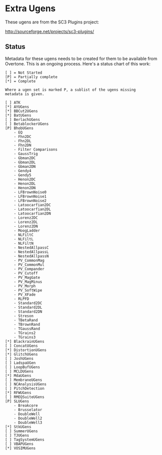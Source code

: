 # Extra Ugens

These ugens are from the SC3 Plugins project:

http://sourceforge.net/projects/sc3-plugins/

## Status

Metadata for these ugens needs to be created for them to be available from Overtone. This is an ongoing process. Here's a status chart of this work:

    [ ] = Not Started
    [P] = Partially complete
    [*] = Complete

    Where a ugen set is marked P, a sublist of the ugens missing
    metadata is given.

    [ ] ATK
    [*] AYUGens
    [*] BBCut2UGens
    [*] BatUGens
    [ ] BerlachUGens
    [ ] BetablockerUGens
    [P] BhobUGens
        - EQ
        - Fhn2DC
        - Fhn2DL
        - Fhn2DN
        - Filter Comparisons
        - GaussTrig
        - Gbman2DC
        - Gbman2DL
        - Gbman2DN
        - Gendy4
        - Gendy5
        - Henon2DC
        - Henon2DL
        - Henon2DN
        - LFBrownNoise0
        - LFBrownNoise1
        - LFBrownNoise2
        - Latoocarfian2DC
        - Latoocarfian2DL
        - Latoocarfian2DN
        - Lorenz2DC
        - Lorenz2DL
        - Lorenz2DN
        - MoogLadder
        - NLFiltC
        - NLFiltL
        - NLFiltN
        - NestedAllpassC
        - NestedAllpassL
        - NestedAllpassN
        - PV_CommonMag
        - PV_CommonMul
        - PV_Compander
        - PV_Cutoff
        - PV_MagGate
        - PV_MagMinus
        - PV_Morph
        - PV_SoftWipe
        - PV_XFade
        - RLPFD
        - Standard2DC
        - Standard2DL
        - Standard2DN
        - Streson
        - TBetaRand
        - TBrownRand
        - TGaussRand
        - TGrains2
        - TGrains3
    [*] BlackrainUGens
    [ ] ConcatUGens
    [*] DistortionUGens
    [*] GlitchUGens
    [ ] JoshUGens
    [ ] LadspaUGen
    [ ] LoopBufUGens
    [ ] MCLDUGens
    [*] MdaUGens
    [ ] MembraneUGens
    [ ] NCAnalysisUGens
    [ ] PitchDetection
    [*] RFWUGens
    [ ] RMEQSuiteUGens
    [P] SLUGens
        - Breakcore
        - Brusselator
        - DoubleWell
        - DoubleWell2
        - DoubleWell3
    [*] StkUGens
    [ ] SummerUGens
    [ ] TJUGens
    [ ] TagSystemUGens
    [ ] VBAPUGens
    [*] VOSIMUGens
